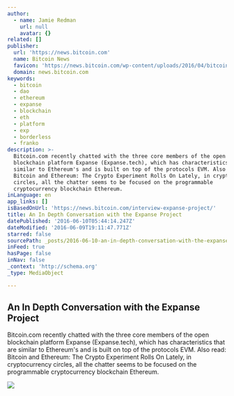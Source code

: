 ```yaml
---
author:
  - name: Jamie Redman
    url: null
    avatar: {}
related: []
publisher:
  url: 'https://news.bitcoin.com'
  name: Bitcoin News
  favicon: 'https://news.bitcoin.com/wp-content/uploads/2016/04/bitcoin_fav.png'
  domain: news.bitcoin.com
keywords:
  - bitcoin
  - dao
  - ethereum
  - expanse
  - blockchain
  - eth
  - platform
  - exp
  - borderless
  - franko
description: >-
  Bitcoin.com recently chatted with the three core members of the open
  blockchain platform Expanse (Expanse.tech), which has characteristics that are
  similar to Ethereum's and is built on top of the protocols EVM. Also read:
  Bitcoin and Ethereum: The Crypto Experiment Rolls On Lately, in cryptocurrency
  circles, all the chatter seems to be focused on the programmable
  cryptocurrency blockchain Ethereum.
inLanguage: en
app_links: []
isBasedOnUrl: 'https://news.bitcoin.com/interview-expanse-project/'
title: An In Depth Conversation with the Expanse Project
datePublished: '2016-06-10T05:44:14.247Z'
dateModified: '2016-06-09T19:11:47.771Z'
starred: false
sourcePath: _posts/2016-06-10-an-in-depth-conversation-with-the-expanse-project.md
inFeed: true
hasPage: false
inNav: false
_context: 'http://schema.org'
_type: MediaObject

---
```

<article style=""><h1>An In Depth Conversation with the Expanse Project</h1><p>Bitcoin.com recently chatted with the three core members of the open blockchain platform Expanse (Expanse.tech), which has characteristics that are similar to Ethereum's and is built on top of the protocols EVM. Also read: Bitcoin and Ethereum: The Crypto Experiment Rolls On Lately, in cryptocurrency circles, all the chatter seems to be focused on the programmable cryptocurrency blockchain Ethereum.</p><img src="https://news.bitcoin.com/wp-content/uploads/2016/06/ExpCover.jpg" /></article>
